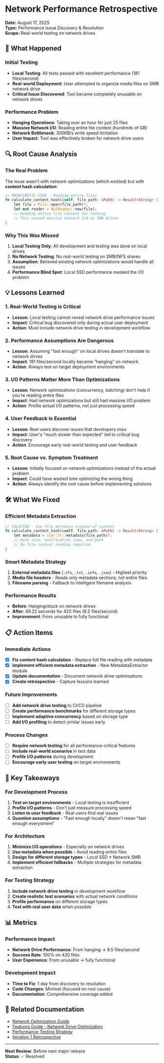 # Network Performance Retrospective

**Date:** August 17, 2025  
**Type:** Performance Issue Discovery & Resolution  
**Scope:** Real-world testing on network drives  

## 🎯 What Happened

### Initial Testing
- **Local Testing**: All tests passed with excellent performance (181 files/second)
- **Real-world Deployment**: User attempted to organize media files on SMB network drive
- **Critical Issue Discovered**: Tool became completely unusable on network drives

### Performance Problem
- **Hanging Operations**: Taking over an hour for just 25 files
- **Massive Network I/O**: Reading entire file content (hundreds of GB)
- **Network Bottleneck**: 300KB/s write speed limitation
- **User Impact**: Tool was effectively broken for network drive users

## 🔍 Root Cause Analysis

### The Real Problem
The issue wasn't with network optimizations (which existed) but with **content hash calculation**:

```rust
// PROBLEMATIC CODE - Reading entire files
fn calculate_content_hash(&self, file_path: &Path) -> Result<String> {
    let file = File::open(file_path)?;
    let mut reader = BufReader::new(file);
    // Reading entire file content for hashing
    // This caused massive network I/O on SMB drives
}
```

### Why This Was Missed
1. **Local Testing Only**: All development and testing was done on local drives
2. **No Network Testing**: No real-world testing on SMB/NFS shares
3. **Assumption**: Believed existing network optimizations would handle all issues
4. **Performance Blind Spot**: Local SSD performance masked the I/O problem

## 💡 Lessons Learned

### 1. **Real-World Testing is Critical**
- **Lesson**: Local testing cannot reveal network drive performance issues
- **Impact**: Critical bug discovered only during actual user deployment
- **Action**: Must include network drive testing in development workflow

### 2. **Performance Assumptions Are Dangerous**
- **Lesson**: Assuming "fast enough" on local drives doesn't translate to network drives
- **Impact**: 181 files/second locally became "hanging" on network
- **Action**: Always test on target deployment environments

### 3. **I/O Patterns Matter More Than Optimizations**
- **Lesson**: Network optimizations (concurrency, batching) don't help if you're reading entire files
- **Impact**: Had network optimizations but still had massive I/O problem
- **Action**: Profile actual I/O patterns, not just processing speed

### 4. **User Feedback is Essential**
- **Lesson**: Real users discover issues that developers miss
- **Impact**: User's "much slower than expected" led to critical bug discovery
- **Action**: Encourage early real-world testing and user feedback

### 5. **Root Cause vs. Symptom Treatment**
- **Lesson**: Initially focused on network optimizations instead of the actual problem
- **Impact**: Could have wasted time optimizing the wrong thing
- **Action**: Always identify the root cause before implementing solutions

## 🛠️ What We Fixed

### Efficient Metadata Extraction
```rust
// SOLUTION - Use file metadata instead of content
fn calculate_content_hash(&self, file_path: &Path) -> Result<String> {
    let metadata = std::fs::metadata(file_path)?;
    // Hash size, modification time, and path
    // No file content reading required
}
```

### Smart Metadata Strategy
1. **External metadata files** (`.nfo`, `.txt`, `.info`, `.json`) - Highest priority
2. **Media file headers** - Reads only metadata sections, not entire files
3. **Filename parsing** - Fallback to intelligent filename analysis

### Performance Results
- **Before**: Hanging/stuck on network drives
- **After**: 49.22 seconds for 420 files (8.5 files/second)
- **Improvement**: From unusable to fully functional

## 📋 Action Items

### Immediate Actions
- [x] **Fix content hash calculation** - Replace full file reading with metadata
- [x] **Implement efficient metadata extraction** - New MetadataExtractor module
- [x] **Update documentation** - Document network drive optimizations
- [x] **Create retrospective** - Capture lessons learned

### Future Improvements
- [ ] **Add network drive testing** to CI/CD pipeline
- [ ] **Create performance benchmarks** for different storage types
- [ ] **Implement adaptive concurrency** based on storage type
- [ ] **Add I/O profiling** to detect similar issues early

### Process Changes
- [ ] **Require network testing** for all performance-critical features
- [ ] **Include real-world scenarios** in test data
- [ ] **Profile I/O patterns** during development
- [ ] **Encourage early user testing** on target environments

## 🎯 Key Takeaways

### For Development Process
1. **Test on target environments** - Local testing is insufficient
2. **Profile I/O patterns** - Don't just measure processing speed
3. **Listen to user feedback** - Real users find real issues
4. **Question assumptions** - "Fast enough locally" doesn't mean "fast enough everywhere"

### For Architecture
1. **Minimize I/O operations** - Especially on network drives
2. **Use metadata when possible** - Avoid reading entire files
3. **Design for different storage types** - Local SSD ≠ Network SMB
4. **Implement efficient fallbacks** - Multiple strategies for metadata extraction

### For Testing Strategy
1. **Include network drive testing** in development workflow
2. **Create realistic test scenarios** with actual network conditions
3. **Profile performance** on different storage types
4. **Test with real user data** when possible

## 📊 Metrics

### Performance Impact
- **Network Drive Performance**: From hanging → 8.5 files/second
- **Success Rate**: 100% on 420 files
- **User Experience**: From unusable → fully functional

### Development Impact
- **Time to Fix**: 1 day from discovery to resolution
- **Code Changes**: Minimal (focused on root cause)
- **Documentation**: Comprehensive coverage added

## 🔗 Related Documentation

- [Network Optimization Guide](../network-optimization.md)
- [Features Guide - Network Drive Optimization](../../user/features.md#network-drive-optimization)
- [Performance Testing Strategy](../planning/testing-strategy.md)
- [Iteration 1 Retrospective](iteration-1-retrospective.md)

---

**Next Review**: Before next major release  
**Status**: ✅ Resolved
